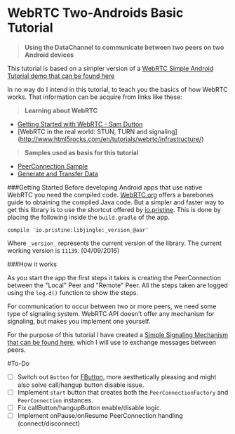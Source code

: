 # WebRTC Two-Androids Basic Tutorial
>**Using the DataChannel to communicate between two peers on two Android devices**

This tutorial is based on a simpler version of a [WebRTC Simple Android Tutorial demo that can be found here](https://github.com/leonardogcsoares/WebRTC-Android-Basic-Tutorial)

In no way do I intend in this tutorial, to teach you the basics of how WebRTC works. That information can be acquire from links like these:
>**Learning about WebRTC**
- [Getting Started with WebRTC - Sam Dutton](https://www.google.com.br/url?sa=t&rct=j&q=&esrc=s&source=web&cd=1&cad=rja&uact=8&ved=0ahUKEwjbgbOLhIPMAhXBiZAKHZ1FA5EQFggrMAA&url=http%3A%2F%2Fwww.html5rocks.com%2Fen%2Ftutorials%2Fwebrtc%2Fbasics%2F&usg=AFQjCNF-Cvvqsgt-nyHOSYclhUhG7NuCng&sig2=pVTzGWz0k51V-GlzK1LVfQ&bvm=bv.119028448,d.Y2I)
- [WebRTC in the real world: STUN, TURN and signaling] (http://www.html5rocks.com/en/tutorials/webrtc/infrastructure/)

>**Samples used as basis for this tutorial**
- [PeerConnection Sample](https://webrtc.github.io/samples/src/content/peerconnection/pc1/)
- [Generate and Transfer Data](http://webrtc.github.io/samples/src/content/datachannel/datatransfer/)

###Getting Started
Before developing Android apps that use native WebRTC you need the compiled code. [WebRTC.org](https://webrtc.org/native-code/android/) offers
a barebones guide to obtaining the compiled Java code. But a simpler and faster way to get this library is to use the shortcut offered by [io.pristine](http://mvnrepository.com/artifact/io.pristine/libjingle).
This is done by placing the following inside the `build.gradle` of the app.
```
compile 'io.pristine:libjingle:_version_@aar'
```
Where `_version_` represents the current version of the library. The current working version is `11139`. (04/09/2016)
  
###How it works

As you start the app the first steps it takes is creating the PeerConnection between the "Local" Peer and "Remote" Peer. All the steps taken are logged using the `log.d()` function to show the steps.

For communication to occur between two or more peers, we need some type of signaling system. WebRTC API doesn't offer any mechanism for signaling, but makes you implement one yourself.

For the purpose of this tutorial I have created a [Simple Signaling Mechanism that can be found here](https://github.com/leonardogcsoares/Signaling-API-for-Greta), which I will use to exchange messages between peers.


#To-Do
- [ ] Switch out `Button` for [FButton](https://github.com/hoang8f/android-flat-button), more aesthetically pleasing and might also solve call/hangup button disable issue.
- [ ] Implement `start` button that creates both the `PeerConnectionFactory` and `PeerConnection` instances.
- [ ] Fix callButton/hangupButton enable/disable logic.
- [ ] Implement onPause/onResume PeerConnection handling (connect/disconnect)
